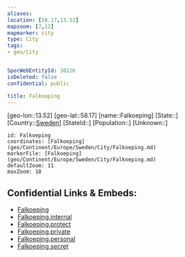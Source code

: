 ```yaml
---
aliases: 
location: [58.17,13.52]
mapzoom: [7,12] 
mapmarker: city 
type: City
tags:
- geo/City


SpocWebEntityId: 30126
isDeleted: false
confidential: public

title: Falkoeping
---
```

[geo-lon::13.52]
[geo-lat::58.17]
[name::Falkoeping]
[State::]
[Country::[Sweden](geo/Continent/Europe/Sweden.md)]
[StateId::]
[Population::]
[Unknown::]


```leaflet
id: Falkoeping
coordinates: [Falkoeping](geo/Continent/Europe/Sweden/City/Falkoeping.md)
markerFile: [Falkoeping](geo/Continent/Europe/Sweden/City/Falkoeping.md)
defaultZoom: 11 
maxZoom: 18
```


## Confidential Links & Embeds: 
- [Falkoeping](../../../../../../_public/geo/Continent/Europe/Sweden/City/Falkoeping.md) 
- [Falkoeping.internal](../../../../../../_internal/geo/Continent/Europe/Sweden/City/Falkoeping.internal.md) 
- [Falkoeping.protect](../../../../../../_protect/geo/Continent/Europe/Sweden/City/Falkoeping.protect.md) 
- [Falkoeping.private](../../../../../../_private/geo/Continent/Europe/Sweden/City/Falkoeping.private.md) 
- [Falkoeping.personal](../../../../../../_personal/geo/Continent/Europe/Sweden/City/Falkoeping.personal.md) 
- [Falkoeping.secret](../../../../../../_secret/geo/Continent/Europe/Sweden/City/Falkoeping.secret.md) 
